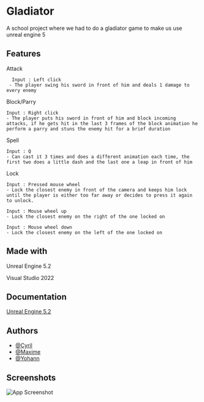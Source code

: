 
# Gladiator

A school project where we had to do a gladiator game to make us use unreal engine 5
## Features
 
Attack
```
  Input : Left click
 - The player swing his sword in front of him and deals 1 damage to every enemy
```

Block/Parry
 ```
 Input : Right click
 - The player puts his sword in front of him and block incoming attacks, if he gets hit in the last 3 frames of the block animation he perform a parry and stuns the enemy hit for a brief duration  
 ```

Spell
 ```
 Input : Q
 - Can cast it 3 times and does a different animation each time, the first two does a little dash and the last one a leap in front of him
  ```

Lock

 ```
 Input : Pressed mouse wheel
 - Lock the closest enemy in front of the camera and keeps him lock until the player is either too far away or decides to press it again to unlock.

 Input : Mouse wheel up
 - Lock the closest enemy on the right of the one locked on 

 Input : Mouse wheel down
 - Lock the closest enemy on the left of the one locked on 
```
## Made with

Unreal Engine 5.2

Visual Studio 2022
## Documentation

[Unreal Engine 5.2](https://docs.unrealengine.com/5.2/en-US/)


## Authors

- [@Cyril](https://gitlabstudents.isartintra.com/c.khalil)
- [@Maxime](https://gitlabstudents.isartintra.com/m.grimardhamel)
- [@Yohann](https://gitlabstudents.isartintra.com/y.demaisonregne)
## Screenshots

![App Screenshot](https://via.placeholder.com/468x300?text=App+Screenshot+Here)

